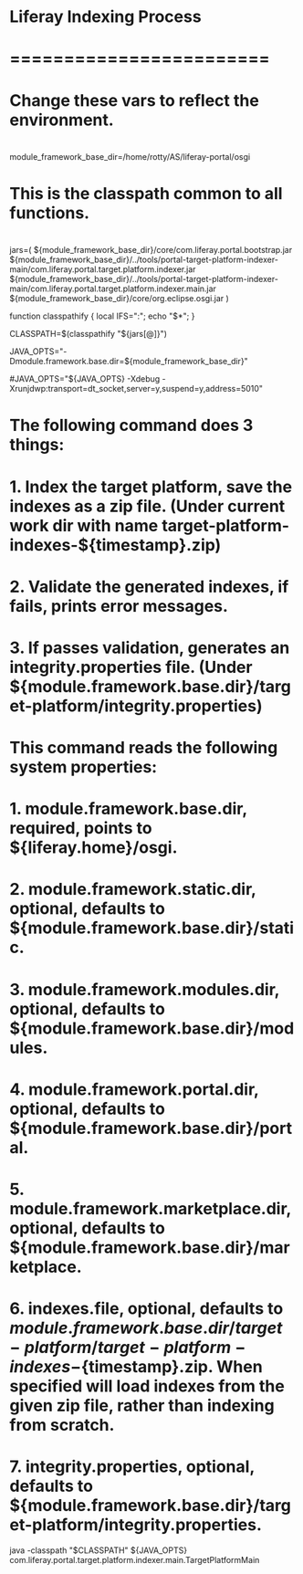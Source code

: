 #
# Liferay Indexing Process
# ========================
#

#
# Change these vars to reflect the environment.
#

module_framework_base_dir=/home/rotty/AS/liferay-portal/osgi

#
# This is the classpath common to all functions.
#
jars=(
	${module_framework_base_dir}/core/com.liferay.portal.bootstrap.jar
	${module_framework_base_dir}/../tools/portal-target-platform-indexer-main/com.liferay.portal.target.platform.indexer.jar
	${module_framework_base_dir}/../tools/portal-target-platform-indexer-main/com.liferay.portal.target.platform.indexer.main.jar
	${module_framework_base_dir}/core/org.eclipse.osgi.jar
)

function classpathify { local IFS=":"; echo "$*"; }

CLASSPATH=$(classpathify "${jars[@]}")

JAVA_OPTS="-Dmodule.framework.base.dir=${module_framework_base_dir}"

#JAVA_OPTS="${JAVA_OPTS} -Xdebug -Xrunjdwp:transport=dt_socket,server=y,suspend=y,address=5010"

#
# The following command does 3 things:
# 1. Index the target platform, save the indexes as a zip file. (Under current work dir with name target-platform-indexes-${timestamp}.zip)
# 2. Validate the generated indexes, if fails, prints error messages.
# 3. If passes validation, generates an integrity.properties file. (Under ${module.framework.base.dir}/target-platform/integrity.properties)
#
# This command reads the following system properties:
# 1. module.framework.base.dir, required, points to ${liferay.home}/osgi.
# 2. module.framework.static.dir, optional, defaults to ${module.framework.base.dir}/static.
# 3. module.framework.modules.dir, optional, defaults to ${module.framework.base.dir}/modules.
# 4. module.framework.portal.dir, optional, defaults to ${module.framework.base.dir}/portal.
# 5. module.framework.marketplace.dir, optional, defaults to ${module.framework.base.dir}/marketplace.
# 6. indexes.file, optional, defaults to ${module.framework.base.dir}/target-platform/target-platform-indexes-${timestamp}.zip. When specified will load indexes from the given zip file, rather than indexing from scratch.
# 7. integrity.properties, optional, defaults to ${module.framework.base.dir}/target-platform/integrity.properties.

java -classpath "$CLASSPATH" ${JAVA_OPTS} \
	com.liferay.portal.target.platform.indexer.main.TargetPlatformMain